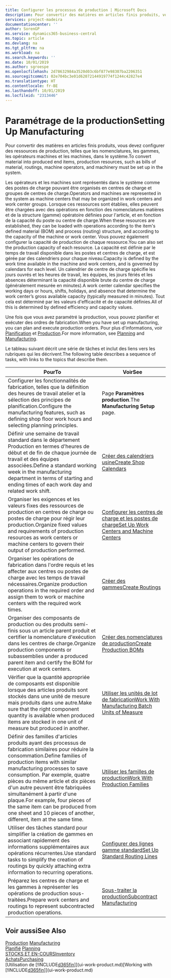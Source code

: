 ```yaml
---
title: Configurer les processus de production | Microsoft Docs
description: Pour convertir des matières en articles finis produits, vous devez configurer des ressources de production, telles que les nomenclatures, les gammes, les opérateurs machines et les machines, dans le système.
services: project-madeira
documentationcenter: ''
author: SorenGP
ms.service: dynamics365-business-central
ms.topic: article
ms.devlang: na
ms.tgt_pltfrm: na
ms.workload: na
ms.search.keywords: ''
ms.date: 10/01/2019
ms.author: sgroespe
ms.openlocfilehash: 2d78632984a3520d03c6bf877e98307ba2206351
ms.sourcegitcommit: 02e704bc3e01d62072144919774f1244c42827e4
ms.translationtype: HT
ms.contentlocale: fr-BE
ms.lasthandoff: 10/01/2019
ms.locfileid: "2313446"
---
```

# <a name="setting-up-manufacturing"></a><span data-ttu-id="7c74f-103">Paramétrage de la production</span><span class="sxs-lookup"><span data-stu-id="7c74f-103">Setting Up Manufacturing</span></span>
<span data-ttu-id="7c74f-104">Pour convertir des matières en articles finis produits, vous devez configurer des ressources de production, telles que les nomenclatures, les gammes, les opérateurs machines et les machines, dans le système.</span><span class="sxs-lookup"><span data-stu-id="7c74f-104">To convert material into produced end items, production resources, such as bills of material, routings, machine operators, and machinery must be set up in the system.</span></span>

<span data-ttu-id="7c74f-105">Les opérateurs et les machines sont représentés dans le système comme des postes de charge pouvant être organisés en centres de charge et groupes de centres de charge.</span><span class="sxs-lookup"><span data-stu-id="7c74f-105">Operators and machines are represented in the system as machine centers that may be organized in work centers and work center groups.</span></span> <span data-ttu-id="7c74f-106">Lorsque ces ressources sont établies, elles peuvent être chargées avec des opérations en fonction des nomenclatures matières et de la structure (gamme) opératoire définies pour l'article, et en fonction de la capacité du poste ou centre de charge.</span><span class="sxs-lookup"><span data-stu-id="7c74f-106">When these resources are established, they can be loaded with operations according to the item's defined material (BOM) and process (routing) structure, and according to the capacity of the machine or work center.</span></span> <span data-ttu-id="7c74f-107">Vous pouvez également configurer la capacité de production de chaque ressource.</span><span class="sxs-lookup"><span data-stu-id="7c74f-107">You can also set the production capacity of each resource.</span></span> <span data-ttu-id="7c74f-108">La capacité est définie par le temps de travail disponible dans les postes et centres de charge, et est gérée par des calendriers pour chaque niveau.</span><span class="sxs-lookup"><span data-stu-id="7c74f-108">Capacity is defined by the work time available in the machine and work centers, and is governed by calendars for each level.</span></span> <span data-ttu-id="7c74f-109">Un calendrier de centre de charge spécifie les jours ouvrés et les heures de travail, les équipes, les jours fériés et les absences déterminant la capacité disponible brute du centre de charge (généralement mesurée en minutes).</span><span class="sxs-lookup"><span data-stu-id="7c74f-109">A work center calendar specifies the working days or hours, shifts, holidays, and absence that determine the work center’s gross available capacity (typically measured in minutes).</span></span> <span data-ttu-id="7c74f-110">Tout cela est déterminé par les valeurs d'efficacité et de capacité définies.</span><span class="sxs-lookup"><span data-stu-id="7c74f-110">All of this is determined by defined efficiency and capacity values.</span></span>  

<span data-ttu-id="7c74f-111">Une fois que vous avez paramétré la production, vous pouvez planifier et exécuter des ordres de fabrication.</span><span class="sxs-lookup"><span data-stu-id="7c74f-111">When you have set up manufacturing, you can plan and execute production orders.</span></span> <span data-ttu-id="7c74f-112">Pour plus d'informations, voir [Planification](production-planning.md) et [Production](production-manage-manufacturing.md).</span><span class="sxs-lookup"><span data-stu-id="7c74f-112">For more information, see [Planning](production-planning.md) and [Manufacturing](production-manage-manufacturing.md).</span></span>  

 <span data-ttu-id="7c74f-113">Le tableau suivant décrit une série de tâches et inclut des liens vers les rubriques qui les décrivent.</span><span class="sxs-lookup"><span data-stu-id="7c74f-113">The following table describes a sequence of tasks, with links to the topics that describe them.</span></span>   

|<span data-ttu-id="7c74f-114">**Pour**</span><span class="sxs-lookup"><span data-stu-id="7c74f-114">**To**</span></span>|<span data-ttu-id="7c74f-115">**Voir**</span><span class="sxs-lookup"><span data-stu-id="7c74f-115">**See**</span></span>|  
|------------|-------------|  
|<span data-ttu-id="7c74f-116">Configurer les fonctionnalités de fabrication, telles que la définition des heures de travail atelier et la sélection des principes de planification.</span><span class="sxs-lookup"><span data-stu-id="7c74f-116">Configure the manufacturing features, such as defining shop floor work hours and selecting planning principles.</span></span>|<span data-ttu-id="7c74f-117">Page **Paramètres production**.</span><span class="sxs-lookup"><span data-stu-id="7c74f-117">The **Manufacturing Setup** page.</span></span>|  
|<span data-ttu-id="7c74f-118">Définir une semaine de travail standard dans le département Production en termes d'heures de début et de fin de chaque journée de travail et des équipes associées.</span><span class="sxs-lookup"><span data-stu-id="7c74f-118">Define a standard working week in the manufacturing department in terms of starting and ending times of each work day and related work shift.</span></span>|[<span data-ttu-id="7c74f-119">Créer des calendriers usine</span><span class="sxs-lookup"><span data-stu-id="7c74f-119">Create Shop Calendars</span></span>](production-how-to-create-work-center-calendars.md)|  
|<span data-ttu-id="7c74f-120">Organiser les exigences et les valeurs fixes des ressources de production en centres de charge ou postes de charge pour régir leur production.</span><span class="sxs-lookup"><span data-stu-id="7c74f-120">Organize fixed values and requirements of production resources as work centers or machine centers to govern their output of production performed.</span></span>|[<span data-ttu-id="7c74f-121">Configurer les centres de charge et les postes de charge</span><span class="sxs-lookup"><span data-stu-id="7c74f-121">Set Up Work Centers and Machine Centers</span></span>](production-how-to-set-up-work-and-machine-centers.md)|
|<span data-ttu-id="7c74f-122">Organiser les opérations de fabrication dans l'ordre requis et les affecter aux centres ou postes de charge avec les temps de travail nécessaires.</span><span class="sxs-lookup"><span data-stu-id="7c74f-122">Organize production operations in the required order and assign them to work or machine centers with the required work times.</span></span>|[<span data-ttu-id="7c74f-123">Créer des gammes</span><span class="sxs-lookup"><span data-stu-id="7c74f-123">Create Routings</span></span>](production-how-to-create-routings.md)|
|<span data-ttu-id="7c74f-124">Organiser des composants de production ou des produits semi-finis sous un article parent produit et certifier la nomenclature d'exécution dans les centres de charge.</span><span class="sxs-lookup"><span data-stu-id="7c74f-124">Organize production components or subassemblies under a produced parent item and certify the BOM for execution at work centers.</span></span>|[<span data-ttu-id="7c74f-125">Créer des nomenclatures de production</span><span class="sxs-lookup"><span data-stu-id="7c74f-125">Create Production BOMs</span></span>](production-how-to-create-production-boms.md)|
|<span data-ttu-id="7c74f-126">Vérifier que la quantité appropriée de composants est disponible lorsque des articles produits sont stockés dans une unité de mesure mais produits dans une autre.</span><span class="sxs-lookup"><span data-stu-id="7c74f-126">Make sure that the right component quantity is available when produced items are stocked in one unit of measure but produced in another.</span></span>|[<span data-ttu-id="7c74f-127">Utiliser les unités de lot de fabrication</span><span class="sxs-lookup"><span data-stu-id="7c74f-127">Work With Manufacturing Batch Units of Measure</span></span>](production-how-to-use-the-manufacturing-batch-unit-of-measure.md)|  
|<span data-ttu-id="7c74f-128">Définir des familles d'articles produits ayant des processus de fabrication similaires pour réduire la consommation.</span><span class="sxs-lookup"><span data-stu-id="7c74f-128">Define families of production items with similar manufacturing processes to save consumption.</span></span> <span data-ttu-id="7c74f-129">Par exemple, quatre pièces du même article et dix pièces d'un autre peuvent être fabriquées simultanément à partir d'une plaque.</span><span class="sxs-lookup"><span data-stu-id="7c74f-129">For example, four pieces of the same item can be produced from one sheet and 10 pieces of another, different, item at the same time.</span></span>|[<span data-ttu-id="7c74f-130">Utiliser les familles de production</span><span class="sxs-lookup"><span data-stu-id="7c74f-130">Work With Production Families</span></span>](production-how-work-family.md)|
|<span data-ttu-id="7c74f-131">Utiliser des tâches standard pour simplifier la création de gammes en associant rapidement des informations supplémentaires aux opérations récurrentes.</span><span class="sxs-lookup"><span data-stu-id="7c74f-131">Use standard tasks to simplify the creation of routings by quickly attaching extra information to recurring operations.</span></span>|[<span data-ttu-id="7c74f-132">Configurer des lignes gamme standard</span><span class="sxs-lookup"><span data-stu-id="7c74f-132">Set Up Standard Routing Lines</span></span>](production-how-set-up-standard-routing-lines.md)|  
|<span data-ttu-id="7c74f-133">Préparez les centres de charge et les gammes à représenter les opérations de production sous-traitées.</span><span class="sxs-lookup"><span data-stu-id="7c74f-133">Prepare work centers and routings to represent subcontracted production operations.</span></span>|[<span data-ttu-id="7c74f-134">Sous-traiter la production</span><span class="sxs-lookup"><span data-stu-id="7c74f-134">Subcontract Manufacturing</span></span>](production-how-to-subcontract-manufacturing.md)|  

## <a name="see-also"></a><span data-ttu-id="7c74f-135">Voir aussi</span><span class="sxs-lookup"><span data-stu-id="7c74f-135">See Also</span></span>
<span data-ttu-id="7c74f-136">[Production](production-manage-manufacturing.md)  </span><span class="sxs-lookup"><span data-stu-id="7c74f-136">[Manufacturing](production-manage-manufacturing.md)  </span></span>  
<span data-ttu-id="7c74f-137">[Planifié](production-planning.md) </span><span class="sxs-lookup"><span data-stu-id="7c74f-137">[Planning](production-planning.md) </span></span>  
[<span data-ttu-id="7c74f-138">STOCKS ET EN-COURS</span><span class="sxs-lookup"><span data-stu-id="7c74f-138">Inventory</span></span>](inventory-manage-inventory.md)  
[<span data-ttu-id="7c74f-139">Achats</span><span class="sxs-lookup"><span data-stu-id="7c74f-139">Purchasing</span></span>](purchasing-manage-purchasing.md)  
<span data-ttu-id="7c74f-140">[Utilisation de [!INCLUDE[d365fin](includes/d365fin_md.md)]](ui-work-product.md)</span><span class="sxs-lookup"><span data-stu-id="7c74f-140">[Working with [!INCLUDE[d365fin](includes/d365fin_md.md)]](ui-work-product.md)</span></span>
